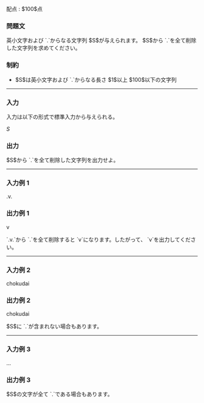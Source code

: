 
<div>

<span>

<span>

<p>
配点 : $100$点
</p>

<div>

<section>

### **問題文**

<p>
英小文字および `.`からなる文字列 $S$が与えられます。
$S$から `.`を全て削除した文字列を求めてください。
</p>

</section>

</div>

<div>

<section>

### **制約**

<ul>

<li>
$S$は英小文字および `.`からなる長さ $1$以上 $100$以下の文字列
</li>

</ul>

</section>

</div>

---

<div>

<div>

<section>

### **入力**

<p>
入力は以下の形式で標準入力から与えられる。
</p>

<div>

$S$
</div>

</section>

</div>

<div>

<section>

### **出力**

<p>
$S$から `.`を全て削除した文字列を出力せよ。
</p>

</section>

</div>

</div>

---

<div>

<section>

### **入力例 1**

<div>

.v.

</div>

</section>

</div>

<div>

<section>

### **出力例 1**

<div>

v

</div>

<p>
`.v.`から `.`を全て削除すると `v`になります。したがって、 `v`を出力してください。
</p>

</section>

</div>

---

<div>

<section>

### **入力例 2**

<div>

chokudai

</div>

</section>

</div>

<div>

<section>

### **出力例 2**

<div>

chokudai

</div>

<p>
$S$に `.`が含まれない場合もあります。
</p>

</section>

</div>

---

<div>

<section>

### **入力例 3**

<div>

...

</div>

</section>

</div>

<div>

<section>

### **出力例 3**

<div>


</div>

<p>
$S$の文字が全て `.`である場合もあります。
</p>

</section>

</div>

</span>

</span>

</div>
